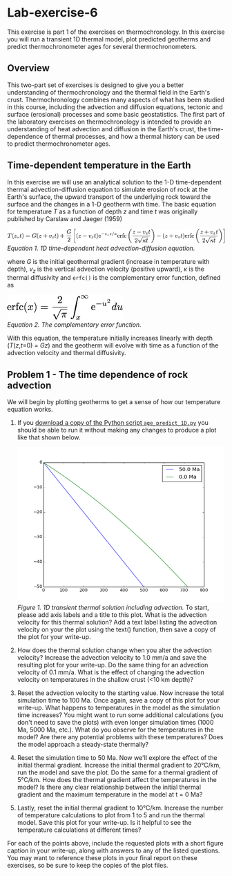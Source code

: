 # Lab-exercise-6
This exercise is part 1 of the exercises on thermochronology.
In this exercise you will run a transient 1D thermal model, plot predicted geotherms and predict thermochronometer ages for several thermochronometers.

## Overview
This two-part set of exercises is designed to give you a better understanding of thermochronology and the thermal field in the Earth's crust.
Thermochronology combines many aspects of what has been studied in this course, including the advection and diffusion equations, tectonic and surface (erosional) processes and some basic geostatistics.
The first part of the laboratory exercises on thermochronology is intended to provide an understanding of heat advection and diffusion in the Earth's crust, the time-dependence of thermal processes, and how a thermal history can be used to predict thermochronometer ages.

## Time-dependent temperature in the Earth
In this exercise we will use an analytical solution to the 1-D time-dependent thermal advection-diffusion equation to simulate erosion of rock at the Earth's surface, the upward transport of the underlying rock toward the surface and the changes in a 1-D geotherm with time.
The basic equation for temperature *T* as a function of depth *z* and time *t* was originally published by Carslaw and Jaeger (1959)

![Equation 1](Images/Equation1.png)<br/> *Equation 1. 1D time-dependent heat advection-diffusion equation.*

where *G* is the initial geothermal gradient (increase in temperature with depth), *v*<sub>*z*</sub> is the vertical advection velocity (positive upward), *κ* is the thermal diffusivity and `erfc()` is the complementary error function, defined as

![Equation 2](Images/Equation2.png)<br/> *Equation 2. The complementary error function.*

With this equation, the temperature initially increases linearly with depth (*T*(*z*,*t*=0) = *Gz*) and the geotherm will evolve with time as a function of the advection velocity and thermal diffusivity.

## Problem 1 - The time dependence of rock advection
We will begin by plotting geotherms to get a sense of how our temperature equation works.

1. If you [download a copy of the Python script `age_predict_1D.py`](age_predict_1D.py) you should be able to run it without making any changes to produce a plot like that shown below.

    ![Time-dependent heat transfer with advection](Images/1D_transient_plot1.png)<br/>
    *Figure 1. 1D transient thermal solution including advection.*
To start, please add axis labels and a title to this plot. What is the advection velocity for this thermal solution? Add a text label listing the advection velocity on your the plot using the text() function, then save a copy of the plot for your write-up.
2. How does the thermal solution change when you alter the advection velocity? Increase the advection velocity to 1.0 mm/a and save the resulting plot for your write-up. Do the same thing for an advection velocity of 0.1 mm/a. What is the effect of changing the advection velocity on temperatures in the shallow crust (<10 km depth)?
3. Reset the advection velocity to the starting value. Now increase the total simulation time to 100 Ma. Once again, save a copy of this plot for your write-up. What happens to temperatures in the model as the simulation time increases? You might want to run some additional calculations (you don't need to save the plots) with even longer simulation times (1000 Ma, 5000 Ma, etc.). What do you observe for the temperatures in the model? Are there any potential problems with these temperatures? Does the model approach a steady-state thermally?
4. Reset the simulation time to 50 Ma. Now we'll explore the effect of the initial thermal gradient. Increase the initial thermal gradient to 20°C/km, run the model and save the plot. Do the same for a thermal gradient of 5°C/km. How does the thermal gradient affect the temperatures in the model? Is there any clear relationship between the initial thermal gradient and the maximum temperature in the model at t = 0 Ma?
5. Lastly, reset the initial thermal gradient to 10°C/km. Increase the number of temperature calculations to plot from 1 to 5 and run the thermal model. Save this plot for your write-up. Is it helpful to see the temperature calculations at different times?

For each of the points above, include the requested plots with a short figure caption in your write-up, along with answers to any of the listed questions. You may want to reference these plots in your final report on these exercises, so be sure to keep the copies of the plot files.
